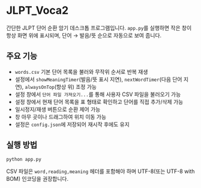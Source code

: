 # JLPT_Voca2

간단한 JLPT 단어 순환 암기 데스크톱 프로그램입니다. `app.py`를 실행하면 작은 창이 항상 화면 위에 표시되며, 단어 → 발음/뜻 순으로 자동으로 보여 줍니다.

## 주요 기능
- `words.csv` 기본 단어 목록을 불러와 무작위 순서로 반복 재생
- 설정에서 `showMeaningTimer`(발음/뜻 표시 지연), `nextWordTimer`(다음 단어 지연), `alwaysOnTop`(항상 위) 조정 가능
- 설정 창에서 `단어 파일 가져오기...`를 통해 사용자 CSV 파일을 불러오기 가능
- 설정 창에서 현재 단어 목록을 표 형태로 확인하고 단어를 직접 추가/삭제 가능
- 일시정지/재생 버튼으로 순환 제어 가능
- 창 아무 곳이나 드래그하여 위치 이동 가능
- 설정은 `config.json`에 저장되어 재시작 후에도 유지

## 실행 방법
```bash
python app.py
```

CSV 파일은 `word,reading,meaning` 헤더를 포함해야 하며 UTF-8(또는 UTF-8 with BOM) 인코딩을 권장합니다.

